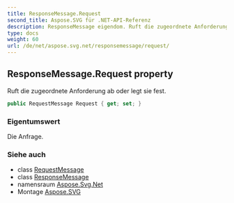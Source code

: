 ```yaml
---
title: ResponseMessage.Request
second_title: Aspose.SVG für .NET-API-Referenz
description: ResponseMessage eigendom. Ruft die zugeordnete Anforderung ab oder legt sie fest.
type: docs
weight: 60
url: /de/net/aspose.svg.net/responsemessage/request/
---
```

## ResponseMessage.Request property

Ruft die zugeordnete Anforderung ab oder legt sie fest.

```csharp
public RequestMessage Request { get; set; }
```

### Eigentumswert

Die Anfrage.

### Siehe auch

* class [RequestMessage](../../requestmessage/)
* class [ResponseMessage](../)
* namensraum [Aspose.Svg.Net](../../responsemessage/)
* Montage [Aspose.SVG](../../../)


